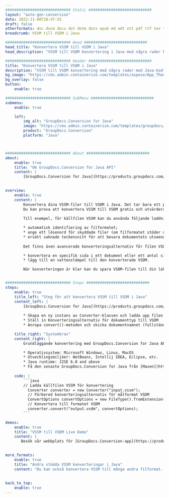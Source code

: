 ```yaml
---
############################# Static ############################
layout: "auto-gen-conversion"
date: 2022-11-08T20:47:55
draft: false
otherformats: doc docm docx dot dotm dotx epub md odt ott pdf rtf tex txt vdx vsdm vsdx vssm vssx vstm vstx vsx vtx xps
breadcrumb: VSSM till VSDM i Java

############################# Head ############################
head_title: "Konvertera VSSM till VSDM i Java"
head_description: "VSSM till VSDM konvertering i Java med några rader kod. Konvertera över 160 filformat med hjälp av GroupDocs dokumentkonverterings-API för Java"

############################# Header ############################
title: "Konvertera VSSM till VSDM i Java"
description: "VSSM till VSDM konvertering med några rader med Java-kod"
bg_image: "https://cms.admin.containerize.com/templates/aspose/App_Themes/V3/images/bg/header1.png"
bg_overlay: false
button:
    enable: true

############################# SubMenu ############################
submenu:
    enable: true

    left:
        img_alt: "GroupDocs.Conversion for Java"
        image: "https://cms.admin.containerize.com/templates/groupdocs/images/product-logos/90x90-noborder/groupdocs-conversion-java.png"
        product: "GroupDocs.Conversion"
        platform: "Java"



############################# About ############################
about:
    enable: true
    title: "Om GroupDocs.Conversion for Java API"
    content: |
        [GroupDocs.Conversion for Java](https://products.groupdocs.com/conversion/java/) är ett avancerat filformatkonverterings-API för konvertering mellan populära bild- och dokumentformat som Microsoft Office, OpenDocument, PDF, HTML, e-post, CAD. och mycket mer med bara några rader kod. Det inbyggda API:t upptäcker automatiskt formaten för originaldokumenten och erbjuder många alternativ för att anpassa de konverterade dokumenten. Tillsammans med funktionen att extrahera information från ett dokument, stöder den också cachelagring av konverteringsresultaten till den lokala disken som standard. Men alla typer av cachelagring kan stödjas genom att implementera lämpliga gränssnitt - Amazon S3, Dropbox, Google Drive, Windows Azure, Reddis eller andra.
    

overview:
    enable: true
    content: |
        Konvertera dina VSSM-filer till VSDM i Java. Det tar bara ett par rader med Java-kod på valfri plattform, som Windows, Linux, macOS.
        Du kan prova att konvertera VSSM till VSDM gratis och utvärdera kvaliteten på konverteringsresultaten. Tillsammans med enkla filkonverteringsskript kan du prova mer sofistikerade alternativ för att ladda källfilen VSSM och lagra VSDM-utdata. 
        
        Till exempel, för källfilen VSSM kan du använda följande laddningsalternativ:

        * automatisk identifiering av filformatet;
        * ange ett lösenord för skyddade filer (om filformatet stöder det);
        * ersätt saknade teckensnitt för att bevara dokumentets utseende.
        
        Det finns även avancerade konverteringsalternativ för filen VSDM:

        * konvertera en specifik sida i ett dokument eller ett antal sidor;
        * lägg till en vattenstämpel till den konverterade VSDM.

        När konverteringen är klar kan du spara VSDM-filen till din lokala filsökväg eller till tredje parts lagring såsom FTP, Amazon S3, Google Drive, Dropbox etc. Observera - för att konvertera VSSM till VSDM behöver du inte installera någon ytterligare programvara, såsom MS Office, Open Office, Adobe Acrobat Reader etc.


############################# Steps ############################
steps:
    enable: true
    title_left: "Steg för att konvertera VSSM till VSDM i Java"
    content_left: |
        [GroupDocs.Conversion for Java](https://products.groupdocs.com/conversion/java/) låter utvecklare enkelt konvertera VSSM fil till VSDM med några rader kod.
        
        * Skapa en ny instans av Converter-klassen och ladda upp filen VSSM med den fullständiga sökvägen
        * Ställ in Konverteringsalternativ för dokumenttyp till VSDM
        * Anropa convert()-metoden och skicka dokumentnamnet (fullständig sökväg) och formatet (VSDM) som en parameter

    title_right: "Systemkrav"
    content_right: |
        Grundläggande konvertering med GroupDocs.Conversion for Java API kan göras med bara några rader kod. Våra API:er stöds på alla större plattformar och operativsystem. Innan du kör koden nedan, se till att du har följande förutsättningar installerade på ditt system.

        * Operativsystem: Microsoft Windows, Linux, MacOS
        * Utvecklingsmiljöer: NetBeans, Intellij IDEA, Eclipse, etc.
        * Java runtime: J2SE 6.0 and above
        * Få den senaste GroupDocs.Conversion for Java från [Maven](https://repository.groupdocs.com/webapp/#/artifacts/browse/tree/General/repo/com/groupdocs/groupdocs-conversion)
         
    code: |
        ```java    
        // Ladda källfilen VSSM för konvertering
          Converter converter = new Converter("input.vssm");
          // Förbered konverteringsalternativ för målformat VSDM
          ConvertOptions convertOptions = new FileType().fromExtension("vsdm").getConvertOptions();
          // Konvertera till formatet VSDM
          converter.convert("output.vsdm", convertOptions);
        ```

demos:
    enable: true
    title: "VSSM till VSDM Live Demo"
    content: |
       Besök vår webbplats för [GroupDocs.Conversion-app](https://products.groupdocs.app/conversion/family) och försök konvertera VSSM till VSDM nu. Den kostnadsfria demon har följande fördelar
          

more_formats:
    enable: true
    title: "Andra stödda VSSM konverteringar i Java"
    content: "Du kan också konvertera VSSM till många andra filformat. Se listan nedan."
       
       
back_to_top:
    enable: true
---
```

